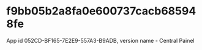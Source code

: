 # f9bb05b2a8fa0e600737cacb685948fe
App id 052CD-BF165-7E2E9-557A3-B9ADB, version name - Central Painel
